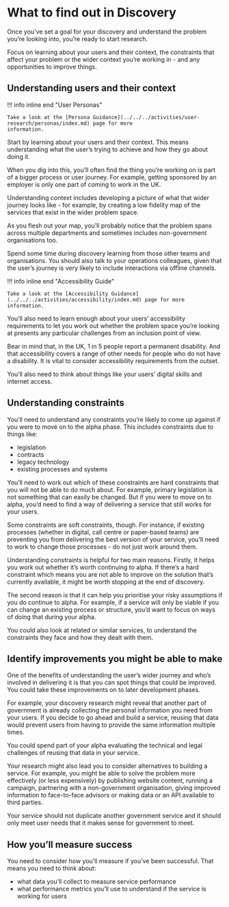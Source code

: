 # What to find out in Discovery

Once you’ve set a goal for your discovery and understand the problem you’re looking into, you’re ready to start 
research.

Focus on learning about your users and their context, the constraints that affect your problem or the wider context 
you’re working in - and any opportunities to improve things.

## Understanding users and their context

!!! info inline end "User Personas"

    Take a look at the [Persona Guidance](../../../activities/user-research/personas/index.md) page for more 
    information.

Start by learning about your users and their context. This means understanding what the user’s trying to achieve and how 
they go about doing it.

When you dig into this, you’ll often find the thing you’re working on is part of a bigger process or user journey. For 
example, getting sponsored by an employer is only one part of coming to work in the UK.

Understanding context includes developing a picture of what that wider journey looks like - for example, by creating a 
low fidelity map of the services that exist in the wider problem space.

As you flesh out your map, you’ll probably notice that the problem spans across multiple departments and sometimes 
includes non-government organisations too.

Spend some time during discovery learning from those other teams and organisations. You should also talk to your 
operations colleagues, given that the user’s journey is very likely to include interactions via offline channels.

!!! info inline end "Accessibility Guide"

    Take a look at the [Accessibility Guidance](../../../activities/accessibility/index.md) page for more information.

You’ll also need to learn enough about your users’ accessibility requirements to let you work out whether the problem 
space you’re looking at presents any particular challenges from an inclusion point of view.

Bear in mind that, in the UK, 1 in 5 people report a permanent disability. And that accessibility covers a range of 
other needs for people who do not have a disability. It is vital to consider accessibility requirements from the outset.

You’ll also need to think about things like your users’ digital skills and internet access.

## Understanding constraints

You’ll need to understand any constraints you’re likely to come up against if you were to move on to the alpha phase. 
This includes constraints due to things like:

* legislation
* contracts
* legacy technology
* existing processes and systems

You’ll need to work out which of these constraints are hard constraints that you will not be able to do much about. For 
example, primary legislation is not something that can easily be changed. But if you were to move on to alpha, you’d 
need to find a way of delivering a service that still works for your users.

Some constraints are soft constraints, though. For instance, if existing processes (whether in digital, call centre or 
paper-based teams) are preventing you from delivering the best version of your service, you’ll need to work to change 
those processes - do not just work around them.

Understanding constraints is helpful for two main reasons. Firstly, it helps you work out whether it’s worth continuing 
to alpha. If there’s a hard constraint which means you are not able to improve on the solution that’s currently 
available, it might be worth stopping at the end of discovery.

The second reason is that it can help you prioritise your risky assumptions if you do continue to alpha. For example, if 
a service will only be viable if you can change an existing process or structure, you’d want to focus on ways of doing 
that during your alpha.

You could also look at related or similar services, to understand the constraints they face and how they dealt with 
them.

## Identify improvements you might be able to make

One of the benefits of understanding the user’s wider journey and who’s involved in delivering it is that you can spot 
things that could be improved. You could take these improvements on to later development phases.

For example, your discovery research might reveal that another part of government is already collecting the personal 
information you need from your users. If you decide to go ahead and build a service, reusing that data would prevent 
users from having to provide the same information multiple times.

You could spend part of your alpha evaluating the technical and legal challenges of reusing that data in your service.

Your research might also lead you to consider alternatives to building a service. For example, you might be able to 
solve the problem more effectively (or less expensively) by publishing website content, running a campaign, partnering 
with a non-government organisation, giving improved information to face-to-face advisors or making data or an API 
available to third parties.

Your service should not duplicate another government service and it should only meet user needs that it makes sense for 
government to meet.

## How you’ll measure success

You need to consider how you’ll measure if you’ve been successful. That means you need to think about:

* what data you’ll collect to measure service performance
* what performance metrics you’ll use to understand if the service is working for users

